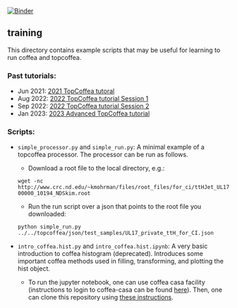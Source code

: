 [![Binder](https://mybinder.org/badge_logo.svg)](https://mybinder.org/v2/gh/TopEFT/topcoffea/analysis/training?filepath=master%2Fintro_coffea.hist.ipynb)<br>

## training
This directory contains example scripts that may be useful for learning to run coffea and topcoffea. 

### Past tutorials:

* Jun 2021: [2021 TopCoffea tutoral](https://indico.cern.ch/event/1047567/)
* Aug 2022: [2022 TopCoffea tutorial Session 1](https://indico.cern.ch/event/1188768/)
* Sep 2022: [2022 TopCoffea tutorial Session 2](https://indico.cern.ch/event/1189721/)
* Jan 2023: [2023 Advanced TopCoffea tutorial](https://indico.cern.ch/event/1228170/)


### Scripts:

* `simple_processor.py` and `simple_run.py`: A minimal example of a topcoffea processor. The processor can be run as follows.
    - Download a root file to the local directory, e.g.:
    ```
    wget -nc http://www.crc.nd.edu/~kmohrman/files/root_files/for_ci/ttHJet_UL17_R1B14_NAOD-00000_10194_NDSkim.root
    ```
    - Run the run script over a json that points to the root file you downloaded: 
    ```
    python simple_run.py ../../topcoffea/json/test_samples/UL17_private_ttH_for_CI.json
    ```

* `intro_coffea.hist.py` and `intro_coffea.hist.ipynb`: A very basic introduction to coffea histogram (deprecated). Introduces some important coffea methods used in filling, transforming, and plotting the hist object.
    - To run the jupyter notebook, one can use coffea casa facility (instructions to login to coffea-casa can be found [here](https://coffea-casa.readthedocs.io/en/latest/cc_user.html#access)). Then, one can clone this repository using [these instructions](https://coffea-casa.readthedocs.io/en/latest/cc_user.html#using-git). 
